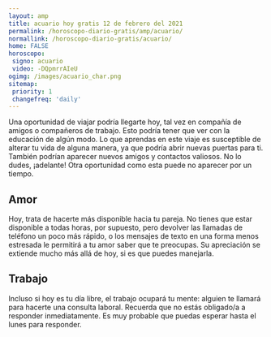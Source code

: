 ```yaml
---
layout: amp
title: acuario hoy gratis 12 de febrero del 2021 
permalink: /horoscopo-diario-gratis/amp/acuario/
normallink: /horoscopo-diario-gratis/acuario/
home: FALSE
horoscopo:
 signo: acuario
 video: -DQpmrrAIeU
ogimg: /images/acuario_char.png
sitemap:
 priority: 1
 changefreq: 'daily'
---
```



Una oportunidad de viajar podría llegarte hoy, tal vez en compañía de amigos o compañeros de trabajo. Esto podría tener que ver con la educación de algún modo. Lo que aprendas en este viaje es susceptible de alterar tu vida de alguna manera, ya que podría abrir nuevas puertas para ti. También podrían aparecer nuevos amigos y contactos valiosos. No lo dudes, ¡adelante! Otra oportunidad como esta puede no aparecer por un tiempo.

## Amor

Hoy, trata de hacerte más disponible hacia tu pareja. No tienes que estar disponible a todas horas, por supuesto, pero devolver las llamadas de teléfono un poco más rápido, o los mensajes de texto en una forma menos estresada le permitirá a tu amor saber que te preocupas. Su apreciación se extiende mucho más allá de hoy, si es que puedes manejarla.

## Trabajo

Incluso si hoy es tu día libre, el trabajo ocupará tu mente: alguien te llamará para hacerte una consulta laboral. Recuerda que no estás obligado/a a responder inmediatamente. Es muy probable que puedas esperar hasta el lunes para responder.